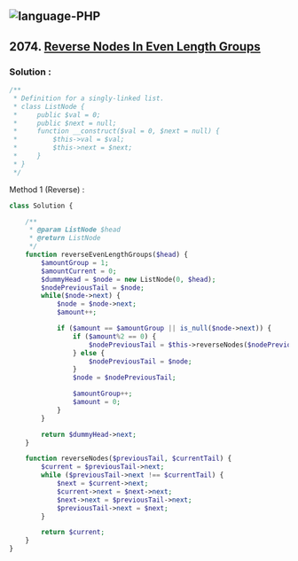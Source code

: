 ![language-PHP](https://img.shields.io/badge/PHP-acb1f9?style=for-the-badge&logo=PHP)
---

## 2074. [Reverse Nodes In Even Length Groups](https://leetcode.com/problems/reverse-nodes-in-even-length-groups)

### Solution :

```php
/**
 * Definition for a singly-linked list.
 * class ListNode {
 *     public $val = 0;
 *     public $next = null;
 *     function __construct($val = 0, $next = null) {
 *         $this->val = $val;
 *         $this->next = $next;
 *     }
 * }
 */
```

Method 1 (Reverse) :
```php
class Solution {

    /**
     * @param ListNode $head
     * @return ListNode
     */
    function reverseEvenLengthGroups($head) {
        $amountGroup = 1;
        $amountCurrent = 0;
        $dummyHead = $node = new ListNode(0, $head);
        $nodePreviousTail = $node;
        while($node->next) {
            $node = $node->next;
            $amount++;

            if ($amount == $amountGroup || is_null($node->next)) {
                if ($amount%2 == 0) {
                    $nodePreviousTail = $this->reverseNodes($nodePreviousTail, $node);
                } else {
                    $nodePreviousTail = $node;
                }
                $node = $nodePreviousTail;

                $amountGroup++;
                $amount = 0;
            }
        }

        return $dummyHead->next;
    }

    function reverseNodes($previousTail, $currentTail) {
        $current = $previousTail->next;
        while ($previousTail->next !== $currentTail) {
            $next = $current->next;
            $current->next = $next->next;
            $next->next = $previousTail->next;
            $previousTail->next = $next;
        }

        return $current;
    }
}
```
